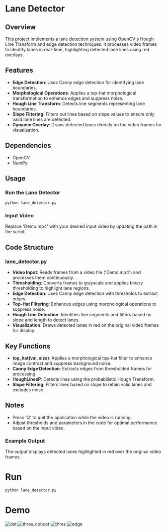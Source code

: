 # Lane Detector

## Overview
This project implements a lane detection system using OpenCV's Hough Line Transform and edge detection techniques. It processes video frames to identify lanes in real-time, highlighting detected lane lines using red overlays.

## Features
- **Edge Detection**: Uses Canny edge detection for identifying lane boundaries.
- **Morphological Operations**: Applies a top-hat morphological transformation to enhance edges and suppress noise.
- **Hough Line Transform**: Detects line segments representing lane boundaries.
- **Slope Filtering**: Filters out lines based on slope values to ensure only valid lane lines are detected.
- **Dynamic Overlay**: Draws detected lanes directly on the video frames for visualization.

## Dependencies
- OpenCV
- NumPy

## Usage
### Run the Lane Detector
```bash
python lane_detector.py
```

### Input Video
Replace 'Demo.mp4' with your desired input video by updating the path in the script.

## Code Structure
### lane_detector.py
- **Video Input**: Reads frames from a video file ('Demo.mp4') and processes them continuously.
- **Thresholding**: Converts frames to grayscale and applies binary thresholding to highlight lane regions.
- **Edge Detection**: Uses Canny edge detection with thresholds to extract edges.
- **Top-Hat Filtering**: Enhances edges using morphological operations to suppress noise.
- **Hough Line Detection**: Identifies line segments and filters based on slope and length to detect lanes.
- **Visualization**: Draws detected lanes in red on the original video frames for display.

## Key Functions
- **top_hat(val, size)**: Applies a morphological top-hat filter to enhance image contrast and suppress background noise.
- **Canny Edge Detection**: Extracts edges from thresholded frames for processing.
- **HoughLinesP**: Detects lines using the probabilistic Hough Transform.
- **Slope Filtering**: Filters lines based on slope to retain valid lanes and excludes noise.

## Notes
- Press 'Q' to quit the application while the video is running.
- Adjust thresholds and parameters in the code for optimal performance based on the input video.

### Example Output
The output displays detected lanes highlighted in red over the original video frames.

#  Run
 ```bash
 python lane_detector.py
 ```
# Demo

![dst](https://user-images.githubusercontent.com/48129098/115986568-61afc300-a5e3-11eb-8e3e-d95df858860d.gif)
![thres_concat](https://user-images.githubusercontent.com/48129098/115986342-4f815500-a5e2-11eb-91d8-e286aa25a547.gif)
![thres](https://user-images.githubusercontent.com/48129098/115986355-5a3bea00-a5e2-11eb-966c-ed4a8cdcb9c5.gif)
![edge](https://user-images.githubusercontent.com/48129098/115986358-5e680780-a5e2-11eb-86fc-1c4caa5c54ce.gif)

